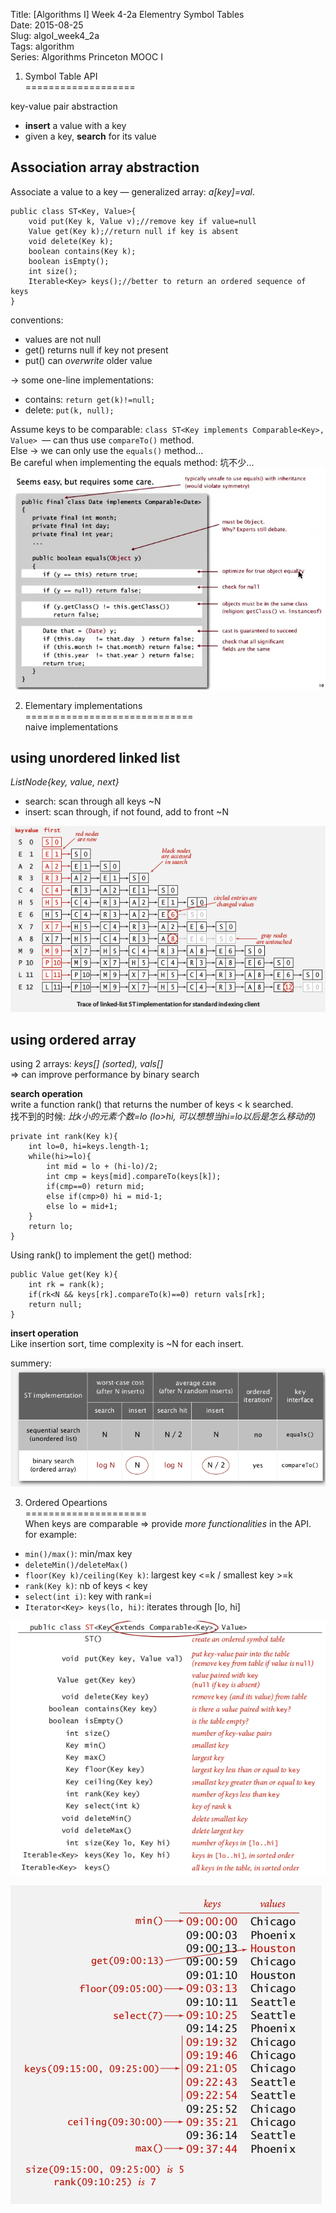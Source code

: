 Title: [Algorithms I] Week 4-2a Elementry Symbol Tables   
Date: 2015-08-25   
Slug:  algoI_week4_2a      
Tags: algorithm   
Series: Algorithms Princeton MOOC I 
 
    
1. Symbol Table API   
===================   
   
key-value pair abstraction    
   
* **insert** a value with a key   
* given a key, **search** for its value   
   
   
Association array abstraction   
-----------------------------   
Associate a value to a key — generalized array: *a[key]=val*.    
   
	public class ST<Key, Value>{   
		void put(Key k, Value v);//remove key if value=null   
		Value get(Key k);//return null if key is absent   
		void delete(Key k);   
		boolean contains(Key k);   
		boolean isEmpty();   
		int size();   
		Iterable<Key> keys();//better to return an ordered sequence of keys   
	}   
   
   
conventions:    
   
* values are not null   
* get() returns null if key not present   
* put() can *overwrite* older value   
   
   
→ some one-line implementations:    
   
* contains: ``return get(k)!=null;``   
* delete: ``put(k, null);``   
   
   
Assume keys to be comparable: ``class ST<Key implements Comparable<Key>, Value> ``— can thus use ``compareTo()`` method.    
Else →  we can only use the ``equals()`` method...    
Be careful when implementing the equals method: 坑不少...    
![](../images/algoI_week4_2a/pasted_image.png)   
   
   
2. Elementary implementations   
=============================   
naive implementations   
   
using unordered linked list   
---------------------------   
*ListNode{key, value, next}*   
   
* search: scan through all keys ~N   
* insert: scan through, if not found, add to front ~N   
   
![](../images/algoI_week4_2a/pasted_image001.png)   
   
using ordered array   
-------------------   
using 2 arrays: *keys[] (sorted), vals[]*   
⇒ can improve performance by binary search   
   
**search operation**   
write a function rank() that returns the number of keys < k searched.    
找不到的时候: *比k小的元素个数=lo (lo>hi, 可以想想当hi=lo以后是怎么移动的)*   
   
	private int rank(Key k){   
		int lo=0, hi=keys.length-1;   
		while(hi>=lo){   
			int mid = lo + (hi-lo)/2;   
			int cmp = keys[mid].compareTo(keys[k]);   
			if(cmp==0) return mid;   
			else if(cmp>0) hi = mid-1;   
			else lo = mid+1;   
		}   
		return lo;   
	}   
   
   
Using rank() to implement the get() method:    
   
	public Value get(Key k){   
		int rk = rank(k);   
		if(rk<N && keys[rk].compareTo(k)==0) return vals[rk];   
		return null;   
	}   
   
   
**insert operation**   
Like insertion sort, time complexity is ~N for each insert.    
   
summery:    
![](../images/algoI_week4_2a/pasted_image002.png)   
   
3. Ordered Opeartions   
=====================   
When keys are comparable ⇒ provide *more functionalities* in the API.    
for example:    
   
* ``min()/max()``: min/max key   
* ``deleteMin()/deleteMax()``   
* ``floor(Key k)/ceiling(Key k)``: largest key <=k / smallest key >=k   
* ``rank(Key k)``: nb of keys < key   
* ``select(int i)``: key with rank=i   
* ``Iterator<Key> keys(lo, hi)``: iterates through [lo, hi]   
   
   
![](../images/algoI_week4_2a/pasted_image004.png)   
   
![](../images/algoI_week4_2a/pasted_image003.png)   
   
